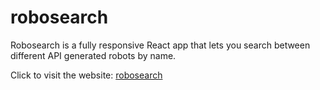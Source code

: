 # robosearch
Robosearch is a fully responsive React app that lets you search between different API generated robots by name.

Click to visit the website:
[robosearch](https://andriikachmar.github.io/robosearch/)
